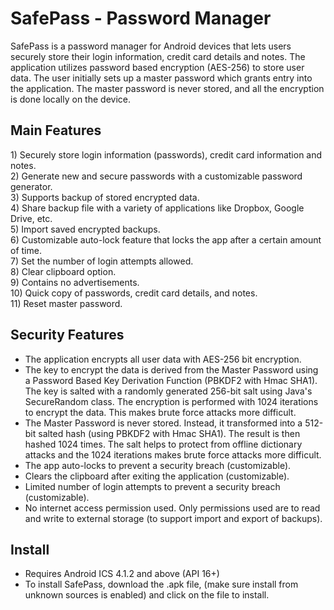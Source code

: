 SafePass - Password Manager
========

SafePass is a password manager for Android devices that lets users securely store their login information, credit card details and notes. The application utilizes password based encryption (AES-256) to store user data. The user initially sets up a master password which grants entry into the application. The master password is never stored, and all the encryption is done locally on the device.

<h2>Main Features</h2>
1) Securely store login information (passwords), credit card information and notes. <br>
2) Generate new and secure passwords with a customizable password generator. <br>
3) Supports backup of stored  encrypted data. <br>
4) Share backup file with a variety of applications like Dropbox, Google Drive, etc. <br>
5) Import saved encrypted backups. <br>
6) Customizable auto-lock feature that locks the app after a certain amount of time. <br>
7) Set the number of login attempts allowed. <br>
8) Clear clipboard option. <br>
9) Contains no advertisements. <br>
10) Quick copy of passwords, credit card details, and notes. <br> 
11) Reset master password. <br>
 
<h2>Security Features</h2>
<ul>
<li>The application encrypts all user data with AES-256 bit encryption. </li>
<li>The key to encrypt the data is derived from the Master Password using a Password Based Key Derivation Function (PBKDF2 with Hmac SHA1). The key is salted with a randomly generated 256-bit salt using Java's SecureRandom class. The encryption is performed with 1024 iterations to encrypt the data. This makes brute force attacks more difficult. </li>
<li>The Master Password is never stored. Instead, it transformed into a 512-bit salted hash (using PBKDF2 with Hmac SHA1). The result is then hashed 1024 times. The salt helps to protect from offline dictionary attacks and the 1024 iterations makes brute force attacks more difficult. </li>
<li>The app auto-locks to prevent a security breach (customizable). </li>
<li>Clears the clipboard after exiting the application (customizable). </li>
<li>Limited number of login attempts to prevent a security breach (customizable). </li>
<li>No internet access permission used. Only permissions used are to read and write to external storage (to support import and export of backups). </li>
</ul>

<h2> Install </h2>
<ul>
<li>Requires Android ICS 4.1.2 and above (API 16+) </li>
<li>To install SafePass, download the .apk file, (make sure install from unknown sources is enabled) and click on the file to install. </li>
</ul>
